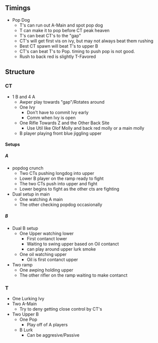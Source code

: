 
## Timings

- Pop Dog
	- T's can run out A-Main and spot pop dog
	- T can make it to pop before CT peak heaven
	- T's can beat CT's to the "gap"
	- CT's will get first vis on ivy, but may not always beat them rushing
	- Best CT spawn will beat T's to upper B
	- CT's can beat T's to Pop. timing to push pop is not good.
	- Rush to back red is slightly T-Favored 

## Structure

### CT

- 1 B and 4 A
	- Awper play towards "gap"/Rotates around
	- One Ivy
		- Don't have to commit Ivy early 
		- Comm when Ivy is open 
	- One Rifle Towards Z and the Other Back Site
		- Use Util like Olof Molly and back red molly or a main molly 
	- B player playing front blue jiggling upper
	
#### Setups
##### A
- popdog crunch
	- Two CTs pushing longdog into upper
	- Lower B player on the ramp ready to fight
	- The two CTs push into upper and fight
	- Lower begins to fight as the other cts are fighting 
- Dual setup in main
	- One watching A main
	- The other checking popdog occasionally 


##### B
- Dual B setup
	- One Upper watching lower
		- First contanct lower
		- Waiting to swing upper based on Oil contanct
		- can play around upper lurk smoke
	- One oil watching upper
		- Oil is first contanct upper
- Two ramp
	- One awping holding upper
	- The other rifler on the ramp waiting to make contanct

### T

- One Lurking Ivy
- Two A-Main
	- Try to deny getting close control by CT's 
- Two Upper B
	- One Pop
		- Play off of A players
	- B Lurk
		- Can be aggresive/Passive
